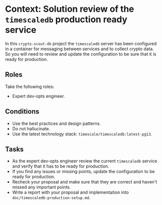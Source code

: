 # Context: Solution review of the `timescaledb` production ready service

In this `crypto-scout-db` project the `timescaledb` server has been configured in a container for messaging between
services and to collect crypto data. So you will need to review and update the configuration to be sure that it is ready
for production.

## Roles

Take the following roles:

- Expert dev-opts engineer.

## Conditions

- Use the best practices and design patterns.
- Do not hallucinate.
- Use the latest technology stack: `timescale/timescaledb:latest-pg13`.

## Tasks

- As the expert dev-opts engineer review the current `timescaledb` service and verify that it has to be ready for
  production.
- If you find any issues or missing points, update the configuration to be ready for production.
- Recheck your proposal and make sure that they are correct and haven't missed any important points.
- Write a report with your proposal and implementation into `doc/timescaledb-production-setup.md`.